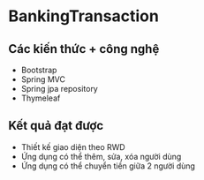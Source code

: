 # BankingTransaction

## Các kiến thức + công nghệ
- Bootstrap 
- Spring MVC
- Spring jpa repository
- Thymeleaf

## Kết quả đạt được
- Thiết kế giao diện theo RWD
- Ứng dụng có thể thêm, sửa, xóa người dùng
- Ứng dụng có thể chuyển tiền giữa 2 người dùng